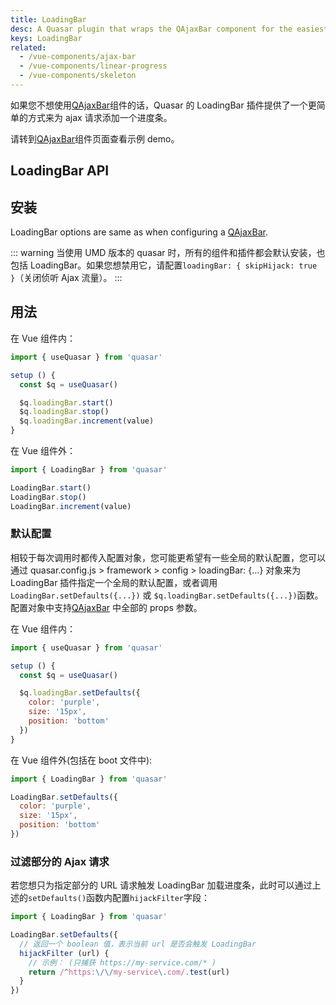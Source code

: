 ```yaml
---
title: LoadingBar
desc: A Quasar plugin that wraps the QAjaxBar component for the easiest way of showing such a loading indicator in an app.
keys: LoadingBar
related:
  - /vue-components/ajax-bar
  - /vue-components/linear-progress
  - /vue-components/skeleton
---
```

如果您不想使用[QAjaxBar](/vue-components/ajax-bar)组件的话，Quasar 的 LoadingBar 插件提供了一个更简单的方式来为 ajax 请求添加一个进度条。

请转到[QAjaxBar](/vue-components/ajax-bar)组件页面查看示例 demo。

## LoadingBar API

<doc-api file="LoadingBar" />

## 安装

<doc-installation plugins="LoadingBar" config="loadingBar" />

LoadingBar options are same as when configuring a [QAjaxBar](/vue-components/ajax-bar).

::: warning
当使用 UMD 版本的 quasar 时，所有的组件和插件都会默认安装，也包括 LoadingBar。如果您想禁用它，请配置`loadingBar: { skipHijack: true }`（关闭侦听 Ajax 流量）。
:::

## 用法

在 Vue 组件内：
```js
import { useQuasar } from 'quasar'

setup () {
  const $q = useQuasar()

  $q.loadingBar.start()
  $q.loadingBar.stop()
  $q.loadingBar.increment(value)
}
```

在 Vue 组件外：

```js
import { LoadingBar } from 'quasar'

LoadingBar.start()
LoadingBar.stop()
LoadingBar.increment(value)
```

### 默认配置

相较于每次调用时都传入配置对象，您可能更希望有一些全局的默认配置，您可以通过 quasar.config.js > framework > config > loadingBar: {...} 对象来为 LoadingBar 插件指定一个全局的默认配置，或者调用`LoadingBar.setDefaults({...})` 或 `$q.loadingBar.setDefaults({...})`函数。配置对象中支持[QAjaxBar](/vue-components/ajax-bar) 中全部的 props 参数。

在 Vue 组件内：

```js
import { useQuasar } from 'quasar'

setup () {
  const $q = useQuasar()

  $q.loadingBar.setDefaults({
    color: 'purple',
    size: '15px',
    position: 'bottom'
  })
}
```

在 Vue 组件外(包括在 boot 文件中):

```js
import { LoadingBar } from 'quasar'

LoadingBar.setDefaults({
  color: 'purple',
  size: '15px',
  position: 'bottom'
})
```

### 过滤部分的 Ajax 请求 <q-badge align="top" color="brand-primary" label="v2.4.5+" />

若您想只为指定部分的 URL 请求触发 LoadingBar 加载进度条，此时可以通过上述的`setDefaults()`函数内配置`hijackFilter`字段：

```js
import { LoadingBar } from 'quasar'

LoadingBar.setDefaults({
  // 返回一个 boolean 值，表示当前 url 是否会触发 LoadingBar
  hijackFilter (url) {
    // 示例： (只捕获 https://my-service.com/* )
    return /^https:\/\/my-service\.com/.test(url)
  }
})
```
